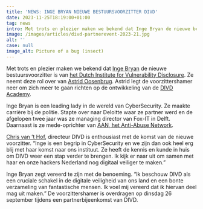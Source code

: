 ```yaml
---
title: 'NEWS: INGE BRYAN NIEUWE BESTUURSVOORZITTER DIVD'
date: 2023-11-25T18:19:00+01:00
tag: news
intro: Met trots en plezier maken we bekend dat Inge Bryan de nieuwe bestuursvoorzitter is van het Dutch Institute for Vulnerability Disclosure. Ze neemt deze rol over van Astrid Oosenbrug. Astrid legt de voorzittershamer neer om zich meer te gaan richten op de ontwikkeling van de DIVD Academy.
image: /images/articles/divd-partnerevent-2023-21.jpg
alt: ''
case: null
image_alt: Picture of a bug (insect)
---
```

Met trots en plezier maken we bekend dat [Inge Bryan](https://www.linkedin.com/in/inge-bryan/) de nieuwe bestuursvoorzitter is van [het Dutch Institute for Vulnerability Disclosure](https://www.divd.nl/). Ze neemt deze rol over van [Astrid Oosenbrug](https://www.linkedin.com/in/astridoosenbrug/). Astrid legt de voorzittershamer neer om zich meer te gaan richten op de ontwikkeling van de [DIVD Academy](https://divd.academy/).

Inge Bryan is een leading lady in de wereld van CyberSecurity. Ze maakte carrière bij de politie. Stapte over naar Deloitte waar ze partner werd en de afgelopen twee jaar was ze managing director van Fox-IT in Delft. Daarnaast is ze mede-oprichter van [AAN, het Anti-Abuse Network](https://www.abuse.nl/).

[Chris van ’t Hof](https://www.linkedin.com/in/chris-van-t-hof-312609/), directeur DIVD is enthousiast met de komst van de nieuwe voorzitter. “Inge is een begrip in CyberSecurity en we zijn dan ook heel erg blij met haar komst naar ons instituut. Ze heeft de kennis en kunde in huis om DIVD weer een stap verder te brengen. Ik kijk er naar uit om samen met haar en onze hackers Nederland nog digitaal veiliger te maken.”

Inge Bryan zegt vereerd te zijn met de benoeming. “Ik beschouw DIVD als een cruciale schakel in de digitale veiligheid van ons land en een bonte verzameling van fantastische mensen. Ik voel mij vereerd dat ik hiervan deel mag uit maken.” De voorzittershamer is overdragen op dinsdag 26 september tijdens een partnerbijeenkomst van DIVD.
